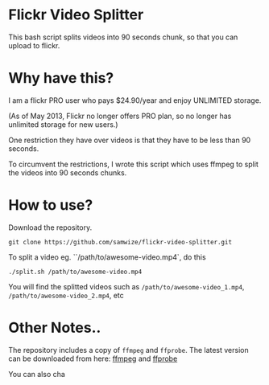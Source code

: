 Flickr Video Splitter
=====================

This bash script splits videos into 90 seconds chunk, so that you can upload to flickr.


Why have this?
==============

I am a flickr PRO user who pays $24.90/year and enjoy UNLIMITED storage. 

(As of May 2013, Flickr no longer offers PRO plan, so no longer has unlimited storage for new users.)

One restriction they have over videos is that they have to be less than 90 seconds. 

To circumvent the restrictions, I wrote this script which uses ffmpeg to split the videos into 90 seconds chunks.



How to use?
===========

Download the repository.

	git clone https://github.com/samwize/flickr-video-splitter.git

To split a video eg. ``/path/to/awesome-video.mp4`, do this

	./split.sh /path/to/awesome-video.mp4

You will find the splitted videos such as `/path/to/awesome-video_1.mp4`, `/path/to/awesome-video_2.mp4`, etc




Other Notes..
=============

The repository includes a copy of `ffmpeg` and `ffprobe`. The latest version can be downloaded from here: [ffmpeg](http://www.evermeet.cx/ffmpeg) and [ffprobe](http://www.evermeet.cx/ffprobe/ffprobe-1.2.1.7z)

You can also cha